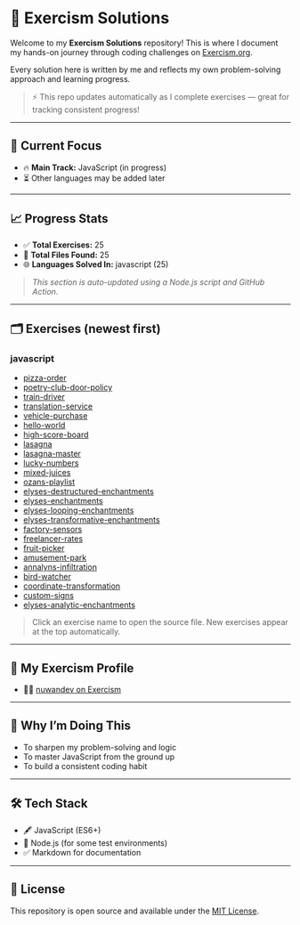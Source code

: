 # 🧠 Exercism Solutions

Welcome to my **Exercism Solutions** repository! This is where I document my hands-on journey through coding challenges on [Exercism.org](https://exercism.org/).

Every solution here is written by me and reflects my own problem-solving approach and learning progress.

> ⚡ This repo updates automatically as I complete exercises — great for tracking consistent progress!

---

## 📘 Current Focus

- 🔥 **Main Track:** JavaScript (in progress)
- ⏳ Other languages may be added later

---

## 📈 Progress Stats

<!-- STATS_START -->
- ✅ **Total Exercises:** 25
- 📁 **Total Files Found:** 25
- 🌐 **Languages Solved In:** javascript (25)
<!-- STATS_END -->

> _This section is auto-updated using a Node.js script and GitHub Action._

---

## 🗂 Exercises (newest first)

<!-- EXERCISES_START -->

### javascript

- [pizza-order](./solutions/javascript/pizza-order/1/pizza-order.js)
- [poetry-club-door-policy](./solutions/javascript/poetry-club-door-policy/1/door-policy.js)
- [train-driver](./solutions/javascript/train-driver/1/train-driver.js)
- [translation-service](./solutions/javascript/translation-service/1/service.js)
- [vehicle-purchase](./solutions/javascript/vehicle-purchase/1/vehicle-purchase.js)
- [hello-world](./solutions/javascript/hello-world/1/hello-world.js)
- [high-score-board](./solutions/javascript/high-score-board/1/high-score-board.js)
- [lasagna](./solutions/javascript/lasagna/1/lasagna.js)
- [lasagna-master](./solutions/javascript/lasagna-master/1/lasagna-master.js)
- [lucky-numbers](./solutions/javascript/lucky-numbers/1/lucky-numbers.js)
- [mixed-juices](./solutions/javascript/mixed-juices/1/mixed-juices.js)
- [ozans-playlist](./solutions/javascript/ozans-playlist/1/ozans-playlist.js)
- [elyses-destructured-enchantments](./solutions/javascript/elyses-destructured-enchantments/1/enchantments.js)
- [elyses-enchantments](./solutions/javascript/elyses-enchantments/1/enchantments.js)
- [elyses-looping-enchantments](./solutions/javascript/elyses-looping-enchantments/1/enchantments.js)
- [elyses-transformative-enchantments](./solutions/javascript/elyses-transformative-enchantments/1/enchantments.js)
- [factory-sensors](./solutions/javascript/factory-sensors/1/factory-sensors.js)
- [freelancer-rates](./solutions/javascript/freelancer-rates/1/freelancer-rates.js)
- [fruit-picker](./solutions/javascript/fruit-picker/1/fruit-picker.js)
- [amusement-park](./solutions/javascript/amusement-park/1/amusement-park.js)
- [annalyns-infiltration](./solutions/javascript/annalyns-infiltration/1/annalyns-infiltration.js)
- [bird-watcher](./solutions/javascript/bird-watcher/1/bird-watcher.js)
- [coordinate-transformation](./solutions/javascript/coordinate-transformation/1/coordinate-transformation.js)
- [custom-signs](./solutions/javascript/custom-signs/1/custom-signs.js)
- [elyses-analytic-enchantments](./solutions/javascript/elyses-analytic-enchantments/1/enchantments.js)

<!-- EXERCISES_END -->

> Click an exercise name to open the source file. New exercises appear at the top automatically.

---

## 🔗 My Exercism Profile

- 🧑‍💻 [nuwandev on Exercism](https://exercism.org/profiles/nuwandev)

---

## 🚀 Why I’m Doing This

- To sharpen my problem-solving and logic
- To master JavaScript from the ground up
- To build a consistent coding habit

---

## 🛠 Tech Stack

- 🖋 JavaScript (ES6+)
- 🧪 Node.js (for some test environments)
- ✅ Markdown for documentation

---

## 📄 License

This repository is open source and available under the [MIT License](LICENSE).
